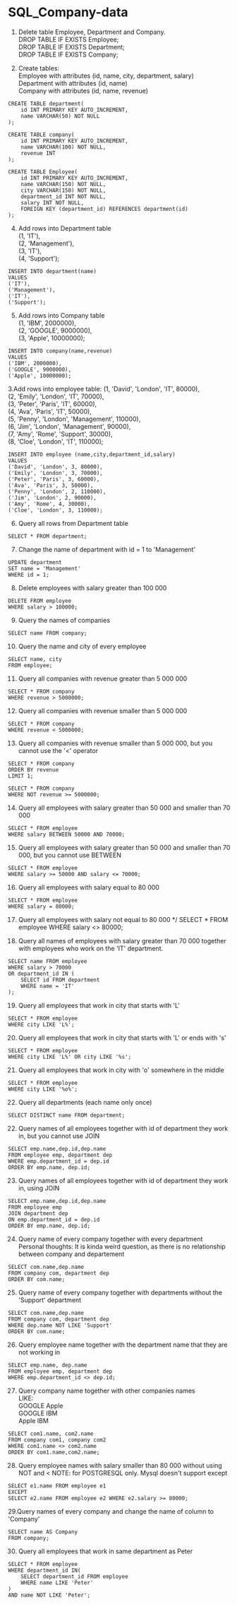 # SQL_Company-data



1. Delete table Employee, Department and Company.<br />
DROP TABLE IF EXISTS Employee;<br />
DROP TABLE IF EXISTS Department;<br />
DROP TABLE IF EXISTS Company;

2. Create tables:<br />
Employee with attributes (id, name, city, department, salary)<br />
Department with attributes (id, name)<br />
Company with attributes (id, name, revenue)<br />

```
CREATE TABLE department(
	id INT PRIMARY KEY AUTO_INCREMENT,
    name VARCHAR(50) NOT NULL
);

CREATE TABLE company(
	id INT PRIMARY KEY AUTO_INCREMENT,
    name VARCHAR(100) NOT NULL,
    revenue INT
);

CREATE TABLE Employee(
	id INT PRIMARY KEY AUTO_INCREMENT,
    name VARCHAR(150) NOT NULL,
    city VARCHAR(150) NOT NULL,
    department_id INT NOT NULL,
    salary INT NOT NULL,
    FOREIGN KEY (department_id) REFERENCES department(id)
);
```

4. Add rows into Department table<br />
(1, 'IT'),<br />
(2, 'Management'),<br />
(3, 'IT'),<br />
(4, 'Support');<br />

```
INSERT INTO department(name)
VALUES
('IT'),
('Management'),
('IT'),
('Support');
```

5. Add rows into Company table<br />
(1, 'IBM', 2000000),<br />
(2, 'GOOGLE', 9000000),<br />
(3, 'Apple', 10000000);<br />
```
INSERT INTO company(name,revenue)
VALUES
('IBM', 2000000),
('GOOGLE', 9000000),
('Apple', 10000000);
```

3.Add rows into employee table:
(1, 'David', 'London', 'IT', 80000),<br />
(2, 'Emily', 'London', 'IT', 70000),<br />
(3, 'Peter', 'Paris', 'IT', 60000),<br />
(4, 'Ava', 'Paris', 'IT', 50000),<br />
(5, 'Penny', 'London', 'Management', 110000),<br />
(6, 'Jim', 'London', 'Management', 90000),<br />
(7, 'Amy', 'Rome', 'Support', 30000),<br />
(8, 'Cloe', 'London', 'IT', 110000);<br />
```
INSERT INTO employee (name,city,department_id,salary)
VALUES
('David', 'London', 3, 80000),
('Emily', 'London', 3, 70000),
('Peter', 'Paris', 3, 60000),
('Ava', 'Paris', 3, 50000),
('Penny', 'London', 2, 110000),
('Jim', 'London', 2, 90000),
('Amy', 'Rome', 4, 30000),
('Cloe', 'London', 3, 110000);
```

6. Query all rows from Department table
```
SELECT * FROM department;
```

7. Change the name of department with id =  1 to 'Management'
```
UPDATE department
SET name = 'Management'
WHERE id = 1;
```

8. Delete employees with salary greater than 100 000
```
DELETE FROM employee
WHERE salary > 100000;
```

9. Query the names of companies
```
SELECT name FROM company;
```

10. Query the name and city of every employee
```
SELECT name, city
FROM employee;
```

11. Query all companies with revenue greater than 5 000 000
```
SELECT * FROM company
WHERE revenue > 5000000;
```

12. Query all companies with revenue smaller than 5 000 000
```
SELECT * FROM company
WHERE revenue < 5000000;
```

13. Query all companies with revenue smaller than 5 000 000, but you cannot use the '<' operator
```
SELECT * FROM company
ORDER BY revenue
LIMIT 1;
```
```
SELECT * FROM company
WHERE NOT revenue >= 5000000;
```

14. Query all employees with salary greater than 50 000 and smaller than 70 000
```
SELECT * FROM employee
WHERE salary BETWEEN 50000 AND 70000;
```
15. Query all employees with salary greater than 50 000 and smaller than 70 000, but you cannot use BETWEEN
```
SELECT * FROM employee
WHERE salary >= 50000 AND salary <= 70000;
```

16. Query all employees with salary equal to 80 000
```
SELECT * FROM employee
WHERE salary = 80000;
```

17. Query all employees with salary not equal to 80 000
*/
SELECT * FROM employee
WHERE salary <> 80000;


18. Query all names of employees with salary greater than 70 000 together with employees who work on the 'IT' department.
```
SELECT name FROM employee
WHERE salary > 70000
OR department_id IN (
	SELECT id FROM department
    WHERE name = 'IT'
);
```

19. Query all employees that work in city that starts with 'L'
```
SELECT * FROM employee
WHERE city LIKE 'L%';
```

20. Query all employees that work in city that starts with 'L' or ends with 's'
```
SELECT * FROM employee
WHERE city LIKE 'L%' OR city LIKE '%s';
```

21. Query all employees that  work in city with 'o' somewhere in the middle
```
SELECT * FROM employee
WHERE city LIKE '%o%';
```

22. Query all departments (each name only once)
```
SELECT DISTINCT name FROM department;
```

22. Query names of all employees together with id of department they work in, but you cannot use JOIN
```
SELECT emp.name,dep.id,dep.name
FROM employee emp, department dep
WHERE emp.department_id = dep.id
ORDER BY emp.name, dep.id;
```
23. Query names of all employees together with id of department they work in, using JOIN
```
SELECT emp.name,dep.id,dep.name
FROM employee emp
JOIN department dep
ON emp.department_id = dep.id
ORDER BY emp.name, dep.id;
```
24. Query name of every company together with every department<br />
Personal thoughts: It is kinda weird question, as there is no relationship between company and departement
```
SELECT com.name,dep.name
FROM company com, department dep
ORDER BY com.name;
```
25. Query name of every company together with departments without the 'Support' department
```
SELECT com.name,dep.name
FROM company com, department dep
WHERE dep.name NOT LIKE 'Support'
ORDER BY com.name;
```

26. Query employee name together with the department name that they are not working in
```
SELECT emp.name, dep.name
FROM employee emp, department dep
WHERE emp.department_id <> dep.id;
```

27. Query company name together with other companies names<br />
LIKE:<br />
GOOGLE Apple<br />
GOOGLE IBM<br />
Apple IBM<br />
```
SELECT com1.name, com2.name
FROM company com1, company com2
WHERE com1.name <> com2.name
ORDER BY com1.name,com2.name;
```
28. Query employee names with salary smaller than 80 000 without using NOT and <
NOTE: for POSTGRESQL only. Mysql doesn't support except
```
SELECT e1.name FROM employee e1
EXCEPT
SELECT e2.name FROM employee e2 WHERE e2.salary >= 80000;
```


29.Query names of every company and change the name of column to 'Company'
```
SELECT name AS Company
FROM company;
```

30. Query all employees that work in same department as Peter
```
SELECT * FROM employee
WHERE department_id IN(
	SELECT department_id FROM employee
    WHERE name LIKE 'Peter'
)
AND name NOT LIKE 'Peter';
```
